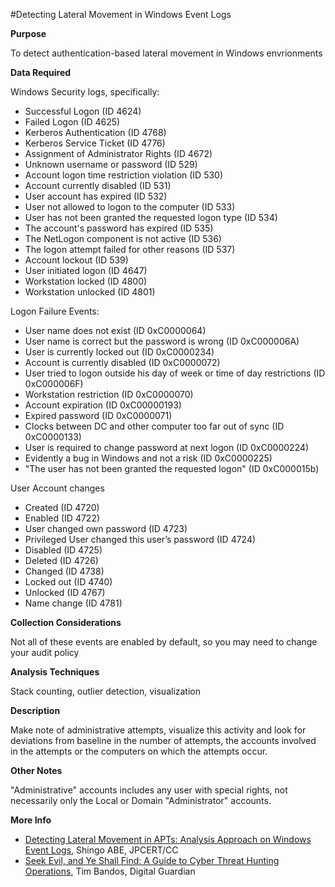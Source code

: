 #Detecting Lateral Movement in Windows Event Logs

**Purpose**

To detect authentication-based lateral movement in Windows envrionments

**Data Required**

Windows Security logs, specifically:

* Successful Logon (ID 4624)
* Failed Logon (ID 4625)
* Kerberos Authentication (ID 4768)
* Kerberos Service Ticket (ID 4776)
* Assignment of Administrator Rights (ID 4672)
* Unknown username or password (ID 529)
* Account logon time restriction violation (ID 530)
* Account currently disabled (ID 531)
* User account has expired (ID 532)
* User not allowed to logon to the computer (ID 533)
* User has not been granted the requested logon type (ID 534)
* The account's password has expired (ID 535)
* The NetLogon component is not active (ID 536)
* The logon attempt failed for other reasons (ID 537)
* Account lockout (ID 539)
* User initiated logon (ID 4647)
* Workstation locked (ID 4800)
* Workstation unlocked (ID 4801)

Logon Failure Events:

* User name does not exist (ID 0xC0000064)
* User name is correct but the password is wrong (ID 0xC000006A)
* User is currently locked out (ID 0xC0000234)
* Account is currently disabled (ID 0xC0000072)
* User tried to logon outside his day of week or time of day restrictions (ID 0xC000006F)
* Workstation restriction (ID 0xC0000070)
* Account expiration (ID 0xC00000193)
* Expired password (ID 0xC0000071)
* Clocks between DC and other computer too far out of sync (ID 0xC0000133)
* User is required to change password at next logon (ID 0xC0000224)
* Evidently a bug in Windows and not a risk (ID 0xC0000225)
* "The user has not been granted the requested logon" (ID 0xC000015b)

User Account changes

* Created (ID 4720)
* Enabled (ID 4722)
* User changed own password (ID 4723)
* Privileged User changed this user’s password (ID 4724)
* Disabled (ID 4725)
* Deleted (ID 4726)
* Changed (ID 4738)
* Locked out (ID 4740)
* Unlocked (ID 4767)
* Name change (ID 4781)

**Collection Considerations**

Not all of these events are enabled by default, so you may need to
change your audit policy

**Analysis Techniques**

Stack counting, outlier detection, visualization

**Description**

Make note of administrative attempts, visualize this activity and look for deviations from baseline in the number of attempts, the accounts involved in the attempts or the computers on which the attempts occur.

**Other Notes**

"Administrative" accounts includes any user with special rights, not necessarily only the Local or Domain "Administrator" accounts.

**More Info**

- [Detecting Lateral Movement in APTs: Analysis Approach on Windows Event Logs](https://www.first.org/resources/papers/conf2016/FIRST-2016-105.pdf), Shingo ABE, JPCERT/CC
- [Seek Evil, and Ye Shall Find: A Guide to Cyber Threat Hunting Operations](https://digitalguardian.com/blog/seek-evil-and-ye-shall-find-guide-cyber-threat-hunting-operations), Tim Bandos, Digital Guardian

